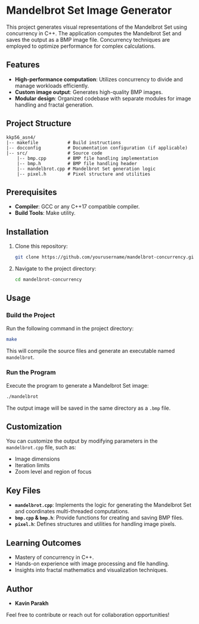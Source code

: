 # Mandelbrot Set Image Generator

This project generates visual representations of the Mandelbrot Set using concurrency in C++. The application computes the Mandelbrot Set and saves the output as a BMP image file. Concurrency techniques are employed to optimize performance for complex calculations.

## Features
- **High-performance computation**: Utilizes concurrency to divide and manage workloads efficiently.
- **Custom image output**: Generates high-quality BMP images.
- **Modular design**: Organized codebase with separate modules for image handling and fractal generation.

## Project Structure
```
kkp56_asn4/
|-- makefile           # Build instructions
|-- docconfig          # Documentation configuration (if applicable)
|-- src/               # Source code
    |-- bmp.cpp        # BMP file handling implementation
    |-- bmp.h          # BMP file handling header
    |-- mandelbrot.cpp # Mandelbrot Set generation logic
    |-- pixel.h        # Pixel structure and utilities
```

## Prerequisites
- **Compiler**: GCC or any C++17 compatible compiler.
- **Build Tools**: Make utility.

## Installation
1. Clone this repository:
   ```bash
   git clone https://github.com/yourusername/mandelbrot-concurrency.git
   ```
2. Navigate to the project directory:
   ```bash
   cd mandelbrot-concurrency
   ```

## Usage
### Build the Project
Run the following command in the project directory:
```bash
make
```
This will compile the source files and generate an executable named `mandelbrot`.

### Run the Program
Execute the program to generate a Mandelbrot Set image:
```bash
./mandelbrot
```
The output image will be saved in the same directory as a `.bmp` file.

## Customization
You can customize the output by modifying parameters in the `mandelbrot.cpp` file, such as:
- Image dimensions
- Iteration limits
- Zoom level and region of focus

## Key Files
- **`mandelbrot.cpp`**: Implements the logic for generating the Mandelbrot Set and coordinates multi-threaded computations.
- **`bmp.cpp` & `bmp.h`**: Provide functions for creating and saving BMP files.
- **`pixel.h`**: Defines structures and utilities for handling image pixels.

## Learning Outcomes
- Mastery of concurrency in C++.
- Hands-on experience with image processing and file handling.
- Insights into fractal mathematics and visualization techniques.

## Author
- **Kavin Parakh**

Feel free to contribute or reach out for collaboration opportunities!
